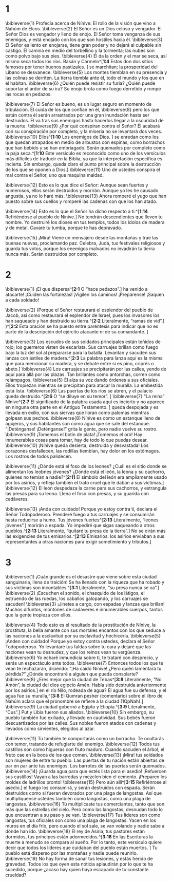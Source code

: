 # 1 
\bibleverse{1} Profecía acerca de Nínive: El rollo de la visión que vino a Nahúm de Elcos. \bibleverse{2} El Señor es un Dios celoso y vengador. El Señor Dios es vengador y lleno de enojo. El Señor toma venganza de sus enemigos, y está enojado con los que son hostiles hacia él. \bibleverse{3} El Señor es lento en enojarse, tiene gran poder y no dejará al culpable sin castigo. Él camina en medio del torbellino y la tormenta; las nubes son como polvo bajo sus pies. \bibleverse{4} Él da la orden y el mar se seca, así mismo seca todos los ríos. Basán y Carmelo^[**1:4** Estos don dos sitios famosos por tener buenos pastizales. ] se marchitan; la prosperidad del Líbano se desvanece. \bibleverse{5} Los montes tiemblan en su presencia y las colinas se derriten. La tierra tiembla ante él, todo el mundo y los que en él habitan. \bibleverse{6} ¿Quién puede resistir su furia? ¿Quién puede soportar el ardor de su ira? Su enojo brota como fuego derretido y rompe las rocas en pedazos. 


\bibleverse{7} El Señor es bueno, es un lugar seguro en momento de tribulación. Él cuida de los que confían en él, \bibleverse{8} pero los que están contra él serán arrastrados por una gran inundación hasta ser destruidos. Él va tras sus enemigos hasta hacerlos llegar a la oscuridad de la muerte. \bibleverse{9} ¿Por qué conspiran contra el Señor? Él acabará con su conspiración por completo, y la miseria no se levantará dos veces. \bibleverse{10} Ellos^[**1:10** Los enemigos de Dios. ] se enredan como los que quedan atrapados en medio de arbustos con espinas; como borrachos que han bebido y se han embriagado. Serán quemados por completo como la paja seca.^[**1:10** Este versículo es reconocido como uno de los versículos más difíciles de traducir en la Biblia, ya que la interpretación específica es incierta. Sin embargo, queda claro el punto principal sobre la destrucción de los que se oponen a Dios.] \bibleverse{11} Uno de ustedes conspira el mal contra el Señor, uno que maquina maldad. 
 

\bibleverse{12} Esto es lo que dice el Señor: Aunque sean fuertes y numerosos, ellos serán destruidos y morirán. Aunque yo les he causado angustia, ya no lo haré más. \bibleverse{13} Ahora romperé el yugo que han puesto sobre sus cuellos y romperé las cadenas con que los han atado. 

\bibleverse{14} Esto es lo que el Señor ha dicho respecto a ti:^[**1:14** Refiriéndose al pueblo de Nínive.] No tendrán descendientes que lleven tu nombre. Yo destruiré los dioses en tus templos, todos los ídolos de madera y de metal. Cavaré tu tumba, porque te has depravado. 


\bibleverse{15} ¡Mira! Viene un mensajero desde las montañas y trae las buenas nuevas, proclamando paz. Celebra, Judá, tus festivales religiosos y guarda tus votos, porque los enemigos malvados no invadirán tu tierra nunca más. Serán destruidos por completo. 

# 2 
\bibleverse{1} ¡El que dispersa^[**2:1** O “hace pedazos”.] ha venido a atacarte! ¡Cuiden las fortalezas! ¡Vigilen los caminos! ¡Prepárense! ¡Saquen a cada soldado! 


\bibleverse{2} (Porque el Señor restaurará el esplendor del pueblo de Jacob, así como restaurará el esplendor de Israel, pues los invasores los han saqueado y han destruido su tierra.^[**2:2** Literalmente, “ramas de vid”.] )^[**2:2** Esta oración se ha puesto entre paréntesis para indicar que no es parte de la descripción del ejército atacante ni de su comandante. ] 
 

\bibleverse{3} Los escudos de sus soldados principales están teñidos de rojo; los guerreros visten de escarlata. Sus carruajes brillan como fuego bajo la luz del sol al prepararse para la batalla. Levantan y sacuden sus lanzas con ástiles de madera.^[**2:3** La palabra para lanza aquí es la misma que para mencionar su madera, y se debate entre si es pino, criprés o abeto.] \bibleverse{4} Los carruajes se precipitarán por las calles, yendo de aquí para allá por las plazas. Tan brillantes como antorchas, corren como relámpagos. \bibleverse{5} Él alza su voz dando órdenes a sus oficiales. Ellos tropiezan mientras se precipitan para atacar la muralla. La embestida está lista. \bibleverse{6} Las puertas de los ríos se abren, y el palacio queda destruido.^[**2:6** O “se diluye en su temor”. ] \bibleverse{7} “La reina” Nínive^[**2:7** El significado de la palabra usada aquí es incierto y no aparece en ninguna otra parte en el Antiguo Testamento. ] queda despojada y es llevada en exilio, con sus siervas que lloran como palomas mientras golpean sus pechos. \bibleverse{8} Nínive es como un estanque lleno de agujeros, y sus habitantes son como agua que se sale del estanque. “¡Deténganse! ¡Deténganse!” grita la gente, pero nadie vuelve su rostro. \bibleverse{9} ¡Tomemos el botín de plata! ¡Tomemos el oro! Hay innumerables cosas para tomar, hay de todo lo que puedas desear. \bibleverse{10} ¡Nínive queda desierta, destruida y desvastada! Los corazones desfallecen, las rodillas tiemblan, hay dolor en los estómagos. Los rostros de todos palidecen. 
  

\bibleverse{11} ¿Dónde está el foso de los leones? ¿Cuál es el sitio donde se alimentan los leobnes jóvenes? ¿Dónde está el león, la leona y su cachorro, quienes no temían a nadie?^[**2:11** El símbolo del león era ampliamente usado por los asirios, y refleja también el trato cruel que le daban a sus víctimas.] \bibleverse{12} El león despedaza la carne para sus cachorros, y estrangula las presas para su leona. Llena el foso con presas, y su guarida con cadáveres. 


\bibleverse{13} ¡Anda con cuidado! Porque yo estoy contra ti, declara el Señor Todopoderoso. Prenderé fuego a tus carruajes y se consumirán hasta reducirse a humo. Tus jóvenes fuertes^[**2:13** Literalmente, “leones jóvenes”.] morirán a espada. Yo impediré que sigas saqueando a otros pueblos.^[**2:13** Literalmente, “quitaré tu presa de la tierra”.] No se oirán más las exigencies de tus emisarios.^[**2:13** Emisarios: los asirios enviaban a sus representantes a otras naciones para exigir sometimiento y tributos.]
   

# 3 
\bibleverse{1} ¡Cuán grande es el desastre que viene sobre esta ciudad sanguinaria, llena de traición! Se ha llenado con la riqueza que ha robado y sus víctimas son incontables.^[**3:1** Literalmente, “su presa nunca se va”.] \bibleverse{2} ¡Escuchen el sonido, el chasquido de los látigos, el estruendo de las ruedas, los caballos galopando, y los carruajes se sacuden! \bibleverse{3} ¡Jinetes a cargo, con espadas y lanzas que brillan! Muchos difuntos, montones de cadáveres e innumerables cuerpos, tantos que la gente tropieza con ellos. 


\bibleverse{4} Todo esto es el resultado de la prostitución de Nínive, la prostituta, la bella amante con sus mortales encantos con los que seduce a las naciones a la esclavitud por su esclavitud y hechicería. \bibleverse{5} ¡Anden con cuidado! Porque yo estoy contra ustedes, declara el Señor Todopoderoso. Yo levantaré tus faldas sobre tu cara y dejaré que las naciones vean tu desnudez, y que los reinos vean tu vergüenza. \bibleverse{6} Yo echaré inmundicia sobre ti, te trataré con desprecio, y serás un espectáculo ante todos. \bibleverse{7} Entonces todos los que te vean te rechazarán, diciendo: “¡Ha caído Nínive! ¿Pero quién lamentará tu pérdida?” ¿Dónde encontraré a alguien que pueda consolarte? \bibleverse{8} ¿Eres mejor que la ciudad de Tebas^[**3:8** Literalmente, “No Amón”, la ciudad del dios egipcio Amén. Había sido destruida anteriormente por los asirios.] en el río Nilo, rodeada de agua? El agua fue su defensa, y el agua fue su muralla,^[**3:8** El Qumran pesher (comentario) sobre el libro de Nahúm aclara que el pronombre se refiere a la ciudad (1QpNah).] \bibleverse{9} La ciudad gobernó a Egipto y Etiopía.^[**3:9** Literalmente, “Cus”.] Put y Libia fueron sus aliados. \bibleverse{10} Sin embargo, su pueblo también fue exiliado, y llevado en cautividad. Sus bebés fueron descuartizados por las calles. Sus nobles fueron atados con cadenas y llevados como sirvientes, elegidos al azar. 
  

\bibleverse{11} Tú también te comportarás como un borracho. Te ocultarás con temor, tratando de refugiarte del enemigo. \bibleverse{12} Todos tus castillos son como higueras con fruto maduro. Cuando sacuden el árbol, el fruto cae en la boca de los que comen. \bibleverse{13} ¡Mira! tus soldados son mujeres de entre tu pueblo. Las puertas de tu nación están abiertas de par en par ante tus enemigos. Los barrotes de las puertas serán quemados. \bibleverse{14} ¡Guarda agua para que estés lista para el asedio! ¡Refuercen sus castillos! Vayan a las barredas y mezclen bien el cemento. ¡Preparen los moldes de ladrillos pronto! \bibleverse{15} Pero aún allí^[**3:15** Refiriénrose al asedio.] el fuego los consumirá, y serán destruidos con espada. Serán destruidos como si fueran devorados por una plaga de langostas. Así que multiplíquense ustedes también como langostas, como una plaga de langostas. \bibleverse{16} Tú multiplicaste tus comerciantes, tanto que son más que las estrellas del cielo. Pero como las langostas, desnudan todo lo que encuentran a su paso y se van. \bibleverse{17} Tus líderes son como langostas, tus oficiales son como una plaga de langostas. Yacen en los muros en el día frío, pero cuando el sol sale, se van volando y nadie sabe a dónde han ido. \bibleverse{18} El rey de Asiria, tus pastores están dormidos, tus príncipes están adormecidos.^[**3:18** En las Escrituras la muerte a menudo se compara al sueño. Por lo tanto, este versículo quiere decir que todos los líderes que cuidaban del pueblo están muertos. ] Tu pueblo está disperso por las montañas y nadie puede reunirlo. \bibleverse{19} No hay forma de sanar tus lesiones, y estás herido de gravedad. Todos los que oyen esta noticia aplaudirán por lo que te ha sucedido, porque ¿acaso hay quien haya escapado de tu constante crueldad? 
 